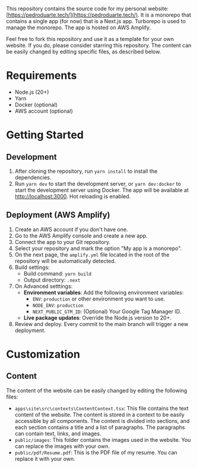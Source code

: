 This repository contains the source code for my personal website: [https://pedroduarte.tech/](https://pedroduarte.tech/). It is a monorepo that contains a single app (for now) that is a Next.js app. Turborepo is used to manage the monorepo. The app is hosted on AWS Amplify.

Feel free to fork this repository and use it as a template for your own website. If you do, please consider starring this repository. The content can be easily changed by editing specific files, as described below.

# Requirements

- Node.js (20+)
- Yarn
- Docker (optional)
- AWS account (optional)

# Getting Started

## Development

1. After cloning the repository, run `yarn install` to install the dependencies.
2. Run `yarn dev` to start the development server, or `yarn dev:docker` to start the development server using Docker. The app will be available at [http://localhost:3000](http://localhost:3000). Hot reloading is enabled.

## Deployment (AWS Amplify)

1. Create an AWS account if you don't have one.
2. Go to the AWS Amplify console and create a new app.
3. Connect the app to your Git repository.
4. Select your repository and mark the option "My app is a monorepo".
5. On the next page, the `amplify.yml` file located in the root of the repository will be automatically detected.
6. Build settings:
   - Build command: `yarn build`
   - Output directory: `.next`
7. On Advanced setttings:
   - **Environment variables**: Add the following environment variables:
     - `ENV`: `production` or other environment you want to use.
     - `NODE_ENV`: `production`
     - `NEXT_PUBLIC_GTM_ID`: (Optional) Your Google Tag Manager ID.
   - **Live package updates**: Override the Node.js version to 20+.
8. Review and deploy. Every commit to the main branch will trigger a new deployment.

# Customization

## Content

The content of the website can be easily changed by editing the following files:

- `apps\site\src\contexts\ContentContext.tsx`: This file contains the text content of the website. The content is stored in a context to be easily accessible by all components. The content is divided into sections, and each section contains a title and a list of paragraphs. The paragraphs can contain text, links, and images.
- `public/images`: This folder contains the images used in the website. You can replace the images with your own.
- `public/pdf/Resume.pdf`: This is the PDF file of my resume. You can replace it with your own.
